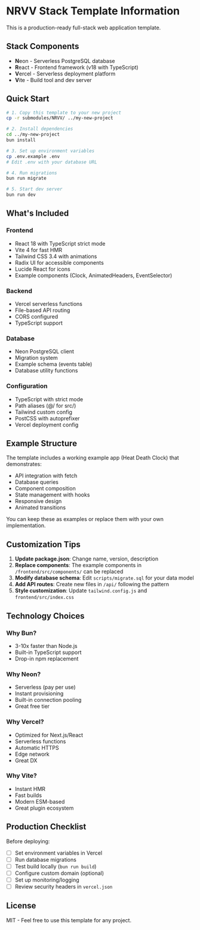 # NRVV Stack Template Information

This is a production-ready full-stack web application template.

## Stack Components

- **N**eon - Serverless PostgreSQL database
- **R**eact - Frontend framework (v18 with TypeScript)
- **V**ercel - Serverless deployment platform
- **V**ite - Build tool and dev server

## Quick Start

```bash
# 1. Copy this template to your new project
cp -r submodules/NRVV/ ../my-new-project

# 2. Install dependencies
cd ../my-new-project
bun install

# 3. Set up environment variables
cp .env.example .env
# Edit .env with your database URL

# 4. Run migrations
bun run migrate

# 5. Start dev server
bun run dev
```

## What's Included

### Frontend
- React 18 with TypeScript strict mode
- Vite 4 for fast HMR
- Tailwind CSS 3.4 with animations
- Radix UI for accessible components
- Lucide React for icons
- Example components (Clock, AnimatedHeaders, EventSelector)

### Backend
- Vercel serverless functions
- File-based API routing
- CORS configured
- TypeScript support

### Database
- Neon PostgreSQL client
- Migration system
- Example schema (events table)
- Database utility functions

### Configuration
- TypeScript with strict mode
- Path aliases (@/ for src/)
- Tailwind custom config
- PostCSS with autoprefixer
- Vercel deployment config

## Example Structure

The template includes a working example app (Heat Death Clock) that demonstrates:
- API integration with fetch
- Database queries
- Component composition
- State management with hooks
- Responsive design
- Animated transitions

You can keep these as examples or replace them with your own implementation.

## Customization Tips

1. **Update package.json**: Change name, version, description
2. **Replace components**: The example components in `/frontend/src/components/` can be replaced
3. **Modify database schema**: Edit `scripts/migrate.sql` for your data model
4. **Add API routes**: Create new files in `/api/` following the pattern
5. **Style customization**: Update `tailwind.config.js` and `frontend/src/index.css`

## Technology Choices

### Why Bun?
- 3-10x faster than Node.js
- Built-in TypeScript support
- Drop-in npm replacement

### Why Neon?
- Serverless (pay per use)
- Instant provisioning
- Built-in connection pooling
- Great free tier

### Why Vercel?
- Optimized for Next.js/React
- Serverless functions
- Automatic HTTPS
- Edge network
- Great DX

### Why Vite?
- Instant HMR
- Fast builds
- Modern ESM-based
- Great plugin ecosystem

## Production Checklist

Before deploying:
- [ ] Set environment variables in Vercel
- [ ] Run database migrations
- [ ] Test build locally (`bun run build`)
- [ ] Configure custom domain (optional)
- [ ] Set up monitoring/logging
- [ ] Review security headers in `vercel.json`

## License

MIT - Feel free to use this template for any project.
